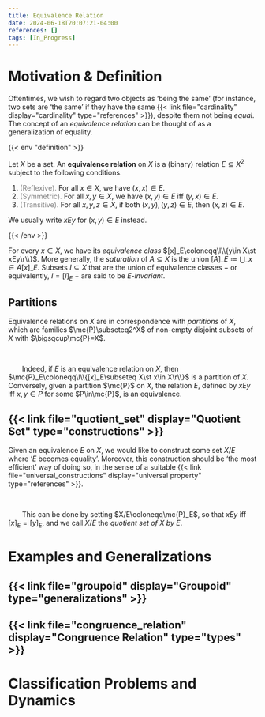 ```yaml
---
title: Equivalence Relation
date: 2024-06-18T20:07:21-04:00
references: []
tags: [In_Progress]
---
```


# Motivation & Definition

Oftentimes, we wish to regard two objects as ‘being the same’ (for instance, two sets are ‘the same’ if they have the same {{< link file="cardinality" display="cardinality" type="references" >}}), despite them not being *equal*. The concept of an *equivalence relation* can be thought of as a generalization of equality.

{{< env "definition" >}}

Let $X$ be a set. An **equivalence relation** on $X$ is a (binary) relation $E\subseteq X^2$ subject to the following conditions.
1. <span style="color:gray">(Reflexive).</span> For all $x\in X$, we have $(x,x)\in E$.
2. <span style="color:gray">(Symmetric).</span> For all $x,y\in X$, we have $(x,y)\in E$ iff $(y,x)\in E$.
3. <span style="color:gray">(Transitive).</span> For all $x,y,z\in X$, if both $(x,y),(y,z)\in E$, then $(x,z)\in E$.

We usually write $xEy$ for $(x,y)\in E$ instead.

{{< /env >}}

For every $x\in X$, we have its *equivalence class* $[x]_E\coloneqq\l\\{y\in X\st xEy\r\\}$. More generally, the *saturation* of $A\subseteq X$ is the union $[A]\_E\coloneqq\bigcup\_{x\in A}[x]\_E$. Subsets $I\subseteq X$ that are the union of equivalence classes $-$ or equivalently, $I=[I]_E$ $-$ are said to be *$E$-invariant*.

<div class="space"></div>

## Partitions

Equivalence relations on $X$ are in correspondence with *partitions* of $X$, which are families $\mc{P}\subseteq2^X$ of non-empty disjoint subsets of $X$ with $\bigsqcup\mc{P}=X$.

<br>

&emsp;&emsp;Indeed, if $E$ is an equivalence relation on $X$, then $\mc{P}_E\coloneqq\l\\{[x]_E\subseteq X\st x\in X\r\\}$ is a partition of $X$. Conversely, given a partition $\mc{P}$ on $X$, the relation $E$, defined by $xEy$ iff $x,y\in P$ for some $P\in\mc{P}$, is an equivalence.

<div class="space"></div>

## {{< link file="quotient_set" display="Quotient Set" type="constructions" >}}

Given an equivalence $E$ on $X$, we would like to construct some set $X/E$ where ‘$E$ becomes equality’. Moreover, this construction should be ‘the most efficient’ way of doing so, in the sense of a suitable {{< link file="universal_constructions" display="universal property" type="references" >}}.

<br>

&emsp;&emsp;This can be done by setting $X/E\coloneqq\mc{P}_E$, so that $xEy$ iff $[x]_E=[y]_E$, and we call $X/E$ the *quotient set of $X$ by $E$*.

# Examples and Generalizations

## {{< link file="groupoid" display="Groupoid" type="generalizations" >}}

<div class="space"></div>

## {{< link file="congruence_relation" display="Congruence Relation" type="types" >}}

# Classification Problems and Dynamics
